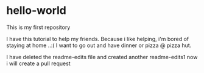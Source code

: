 # hello-world
This is my first repository 

I have this tutorial to help my friends.
Because i like helping, i'm bored of staying at home ..:(
I want to go out and have dinner or pizza @ pizza hut.

I have deleted the readme-edits file and created another readme-edits1
now i will create a pull request
